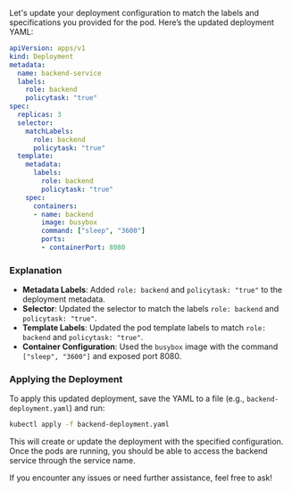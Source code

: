 Let's update your deployment configuration to match the labels and specifications you provided for the pod. Here’s the updated deployment YAML:

```yaml
apiVersion: apps/v1
kind: Deployment
metadata:
  name: backend-service
  labels:
    role: backend
    policytask: "true"
spec:
  replicas: 3
  selector:
    matchLabels:
      role: backend
      policytask: "true"
  template:
    metadata:
      labels:
        role: backend
        policytask: "true"
    spec:
      containers:
      - name: backend
        image: busybox
        command: ["sleep", "3600"]
        ports:
        - containerPort: 8080
```

### Explanation

- **Metadata Labels**: Added `role: backend` and `policytask: "true"` to the deployment metadata.
- **Selector**: Updated the selector to match the labels `role: backend` and `policytask: "true"`.
- **Template Labels**: Updated the pod template labels to match `role: backend` and `policytask: "true"`.
- **Container Configuration**: Used the `busybox` image with the command `["sleep", "3600"]` and exposed port 8080.

### Applying the Deployment

To apply this updated deployment, save the YAML to a file (e.g., `backend-deployment.yaml`) and run:

```bash
kubectl apply -f backend-deployment.yaml
```

This will create or update the deployment with the specified configuration. Once the pods are running, you should be able to access the backend service through the service name.

If you encounter any issues or need further assistance, feel free to ask!